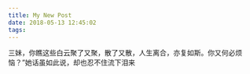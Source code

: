 ```yaml
---
title: My New Post
date: 2018-05-13 12:45:02
tags:
---
```

三妹，你瞧这些白云聚了又聚，散了又散，人生离合，亦复如斯。你又何必烦恼？”她话虽如此说，却也忍不住流下泪来
